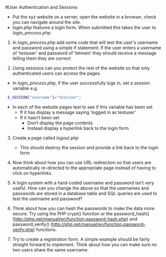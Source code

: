 #User Authentication and Sessions

* Put the xyz website on a server, open the website in a browser, check you can navigate around the site. 
* *login.php* features a login form. When submitted this takes the user to *login_process.php*.

1. In *login_process.php* add some code that will test the user's username and password using a simple if statement. If the user enters a username of ‘testuser’ and password of ‘letmein’ they should receive a message telling them they are correct

2. Using sessions can you protect the rest of the website so that only authenticated users can access the pages. 
  * In *login_process.php*, if the user successfully logs in, set a session variable e.g. 
   ```php
    $_SESSION["username"]="testuser"; 
   ```
  * In each of the website pages test to see if this variable has been set
     * If it has display a message saying ‘logged in as testuser’
     * If it hasn’t been set 
       * Don’t display the page contents
       * Instead display a hyperlink back to the login form

3. Create a page called *logout.php*
   * This should destroy the session and provide a link back to the login form

4.	Now think about how you can use URL redirection so that users are automatically re-directed to the appropriate page instead of having to click on hyperlinks.

5.	A login system with a hard-coded username and password isn’t very useful. How can you change the above so that the usernames and passwords are stored in a database table and SQL queries are used to test the username and password? 

6. Think about how you can hash the passwords to make the data more secure. Try using the PHP crypt() function or the password_hash() (http://php.net/manual/en/function.password-hash.php) and password_verify() (http://php.net/manual/en/function.password-verify.php) functions.

7. Try to create a registration form. A simple example should be fairly straight forward to implement. Think about how you can make sure no two users share the same username. 

